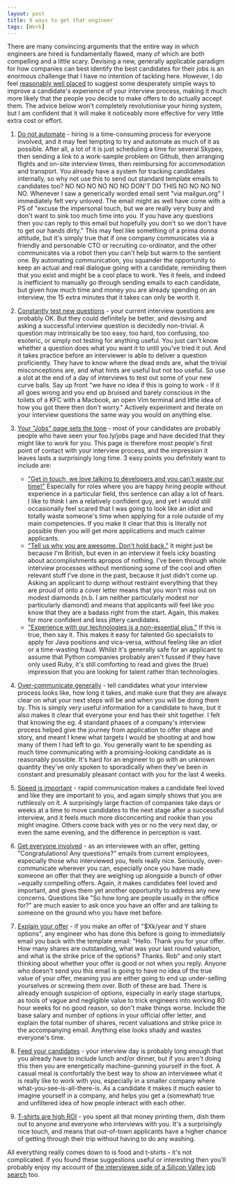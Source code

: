 ```yaml
---
layout: post
title: 9 ways to get that engineer
tags: [Work]
---
```

There are many convincing arguments that the entire way in which engineers are hired is fundamentally flawed, many of which are both compelling and a little scary. Devising a new, generally applicable paradigm for how companies can best identify the best candidates for their jobs is an enormous challenge that I have no intention of tackling here. However, I do feel <a href="http://robertheaton.com/2014/03/07/lessons-from-a-silicon-valley-job-search/" target="_blank">reasonably well placed</a> to suggest some desperately simple ways to improve a candidate's experience of your interview process, making it much more likely that the people you decide to make offers to do actually accept them. The advice below won't completely revolutionise your hiring system, but I am confident that it will make it noticeably more effective for very little extra cost or effort.

1. <u>Do not automate</u> - hiring is a time-consuming process for everyone involved, and it may feel tempting to try and automate as much of it as possible. After all, a lot of it is just scheduling a time for several Skypes, then sending a link to a work-sample problem on Github, then arranging flights and on-site interview times, then reimbursing for accommodation and transport. You already have a system for tracking candidates internally, so why not use this to send out standard template emails to candidates too? NO NO NO NO NO NO DON'T DO THIS NO NO NO NO NO. Whenever I saw a generically worded email sent "via mailgun.org" I immediately felt very unloved. The email might as well have come with a PS of "excuse the impersonal touch, but we are really very busy and don't want to sink too much time into you. If you have any questions then you can reply to this email but hopefully you don't so we don't have to get our hands dirty." This may feel like something of a prima donna attitude, but it's simply true that if one company communicates via a friendly and personable CTO or recruiting co-ordinator, and the other communicates via a robot then you can't help but warm to the sentient one. By automating communication, you squander the opportunity to keep an actual and real dialogue going with a candidate, reminding them that you exist and might be a cool place to work. Yes it feels, and indeed is inefficient to manually go through sending emails to each candidate, but given how much time and money you are already spending on an interview, the 15 extra minutes that it takes can only be worth it.

2. <u>Constantly test new questions</u> - your current interview questions are probably OK. But they could definitely be better, and devising and asking a successful interview question is decidedly non-trivial. A question may intrinsically be too easy, too hard, too confusing, too esoteric, or simply not testing for anything useful. You just can't know whether a question does what you want it to until you've tried it out. And it takes practice before an interviewer is able to deliver a question proficiently. They have to know where the dead ends are, what the trivial misconceptions are, and what hints are useful but not too useful. So use a slot at the end of a day of interviews to test out some of your new curve balls. Say up front "we have no idea if this is going to work - if it all goes wrong and you end up bruised and barely conscious in the toilets of a KFC with a Macbook, an open Vim terminal and little idea of how you got there then don't worry." Actively experiment and iterate on your interview questions the same way you would on anything else.

3. <u>Your "Jobs" page sets the tone</u> - most of your candidates are probably people who have seen your foo.ly/jobs page and have decided that they might like to work for you. This page is therefore most people's first point of contact with your interview process, and the impression it leaves lasts a surprisingly long time. 3 easy points you definitely want to include are:


   * <u>"Get in touch, we love talking to developers and you can't waste our time!"</u> Especially for roles where you are happy hiring people without experience in a particular field, this sentence can allay a lot of fears. I like to think I am a relatively confident guy, and yet I would still occasionally feel scared that I was going to look like an idiot and totally waste someone's time when applying for a role outside of my main competencies. If you make it clear that this is literally not possible then you will get more applications and much calmer applicants.
   * <u>"Tell us why you are awesome. Don't hold back."</u> It might just be because I'm British, but even in an interview it feels icky boasting about accomplishments apropos of nothing. I've been through whole interview processes without mentioning some of the cool and often relevant stuff I've done in the past, because it just didn't come up. Asking an applicant to dump without restraint everything that they are proud of onto a cover letter means that you won't miss out on modest diamonds (n.b. I am neither particularly modest nor particularly diamond) and means that applicants will feel like you know that they are a badass right from the start. Again, this makes for more confident and less jittery candidates.
   * <u>"Experience with our technologies is a non-essential plus."</u> If this is true, then say it. This makes it easy for talented Go specialists to apply for Java positions and vica-versa, without feeling like an idiot or a time-wasting fraud. Whilst it's generally safe for an applicant to assume that Python companies probably aren't fussed if they have only used Ruby, it's still comforting to read and gives the (true) impression that you are looking for talent rather than technologies.

4. <u>Over-communicate generally</u> - tell candidates what your interview process looks like, how long it takes, and make sure that they are always clear on what your next steps will be and when you will be doing them by. This is simply very useful information for a candidate to have, but it also makes it clear that everyone your end has their shit together. I felt that knowing the eg. 4 standard phases of a company's interview process helped give the journey from application to offer shape and story, and meant I knew what targets I would be shooting at and how many of them I had left to go. You generally want to be spending as much time communicating with a promising-looking candidate as is reasonably possible. It's hard for an engineer to go with an unknown quantity they've only spoken to sporadically when they've been in constant and presumably pleasant contact with you for the last 4 weeks.

5. <u>Speed is important</u> - rapid communication makes a candidate feel loved and like they are important to you, and again simply shows that you are ruthlessly on it. A surprisingly large fraction of companies take days or weeks at a time to move candidates to the next stage after a successful interview, and it feels much more disconcerting and rookie than you might imagine. Others come back with yes or no the very next day, or even the same evening, and the difference in perception is vast.

6. <u>Get everyone involved</u> - as an interviewee with an offer, getting "Congratulations! Any questions?" emails from current employees, especially those who interviewed you, feels really nice. Seriously, over-communicate wherever you can, especially once you have made someone an offer that they are weighing up alongside a bunch of other ~equally compelling offers. Again, it makes candidates feel loved and important, and gives them yet another opportunity to address any new concerns. Questions like "So how long are people usually in the office for?" are much easier to ask once you have an offer and are talking to someone on the ground who you have met before.

7. <u>Explain your offer</u> - if you make an offer of "$Xk/year and Y share options", any engineer who has done this before is going to immediately email you back with the template email: "Hello. Thank you for your offer. How many shares are outstanding, what was your last round valuation, and what is the strike price of the options? Thanks. Rob" and only start thinking about whether your offer is good or not when you reply. Anyone who doesn't send you this email is going to have no idea of the true value of your offer, meaning you are either going to end up under-selling yourselves or screwing them over. Both of these are bad. There is already enough suspicion of options, especially in early stage startups, as tools of vague and negligible value to trick engineers into working 80 hour weeks for no good reason, so don't make things worse. Include the base salary and number of options in your official offer letter, and explain the total number of shares, recent valuations and strike price in the accompanying email. Anything else looks shady and wastes everyone's time.

8. <u>Feed your candidates</u> - your interview day is probably long enough that you already have to include lunch and/or dinner, but if you aren't doing this then you are energetically machine-gunning yourself in the foot. A casual meal is comfortably the best way to show an interviewee what it is really like to work with you, especially in a smaller company where what-you-see-is-all-there-is. As a candidate it makes it much easier to imagine yourself in a company, and helps you get a (somewhat) true and unfiltered idea of how people interact with each other.

9. <u>T-shirts are high ROI</u> - you spent all that money printing them, dish them out to anyone and everyone who interviews with you. It's a surprisingly nice touch, and means that out-of-town applicants have a higher chance of getting through their trip without having to do any washing.


All everything really comes down to is food and t-shirts - it's not complicated. If you found these suggestions useful or interesting then you'll probably enjoy my account of <a href="http://robertheaton.com/2014/03/07/lessons-from-a-silicon-valley-job-search/" target="_blank">the interviewee side of a Silicon Valley job search</a> too.

